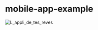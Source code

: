 # mobile-app-example
![L_appli_de_tes_reves](https://github.com/Inknyto/mobile-app-example/assets/123551975/7ee53589-2af4-43b3-8eb8-a77be1e537fe)

